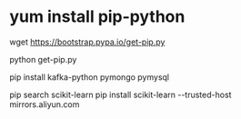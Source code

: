 
 # yum install pip-python

 wget https://bootstrap.pypa.io/get-pip.py

 python get-pip.py 

 pip install kafka-python pymongo pymysql

 pip search scikit-learn
 pip install scikit-learn --trusted-host mirrors.aliyun.com
